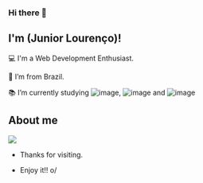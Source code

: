 ### Hi there 👋

## I'm (Junior Lourenço)!

 

:computer: I'm a Web Development Enthusiast.

:house_with_garden: I’m from Brazil.

:books: I’m currently studying ![image](https://user-images.githubusercontent.com/56567317/132527707-802c8654-a776-47a7-8c1e-ddf83a546236.png), ![image](https://user-images.githubusercontent.com/56567317/132527934-71d69a88-9798-4ae5-b197-8a57eee0eac8.png) and ![image](https://user-images.githubusercontent.com/56567317/132528169-933c3cfd-43cd-40c1-bb4c-4cbe893f9ee0.png)

## About me

<img src="{https://img.shields.io/badge/-LinkedIn-blue?style=flat-square&logo=Linkedin&logoColor=white}" href="https://www.linkedin.com/in/junior-lourenco/?locale=en_US" />



- Thanks for visiting.

- Enjoy it!! o/
